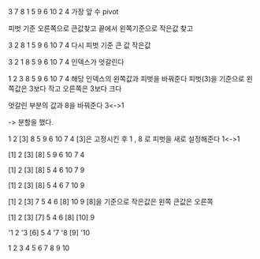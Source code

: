 3 7 8 1 5 9 6 10 2 4 
가장 앞 수 pivot

피벗 기준 오른쪽으로 큰값찾고
끝에서 왼쪽기준으로 작은값 찾고

3 2 8 1 5 9 6 10 7 4
다시 피벗 기준 큰 값 작은값

3 2 1 8 5 9 6 10 7 4
인덱스가 엇갈린다 

1 2 3 8 5 9 6 10 7 4
해당 인덱스의 왼쪽값과 피벗을 바꿔준다
피벗(3)을 기준으로 왼쪽값은 3보다 작고 오른쪽은 3보다 크다

엇갈린 부분의 값과 8을 바꿔준다
3<->1

-> 분할을 했다.

1 2 [3] 8 5 9 6 10 7 4
[3]은 고정시킨 후 
1 , 8 로 피벗을 새로 설정해준다 
1<->1

[1] 2 [3] [8] 5 9 6 10 7 4

[1] 2 [3] [8] 5 4 6 10 7 9

[1] 2 [3] [8] 5 4 6 7 10 9

[1] 2 [3] 7 5 4 6 [8] 10 9
[8]을 기준으로 작은값은 왼쪽 큰값은 오른쪽

[1] 2 [3] [7] 5 4 6 [8] [10] 9

'1 2 '3 [6] 5 4 '7 '8 [9] '10

1 2 3 4 5 6 7 8 9 10 


